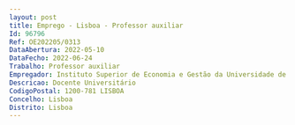 ```yaml
--- 
layout: post
title: Emprego - Lisboa - Professor auxiliar
Id: 96796
Ref: OE202205/0313
DataAbertura: 2022-05-10
DataFecho: 2022-06-24
Trabalho: Professor auxiliar
Empregador: Instituto Superior de Economia e Gestão da Universidade de Lisboa
Descricao: Docente Universitário
CodigoPostal: 1200-781 LISBOA
Concelho: Lisboa
Distrito: Lisboa
--- 
```

